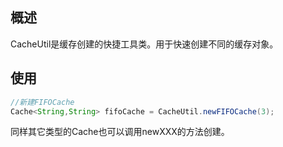 ## 概述
CacheUtil是缓存创建的快捷工具类。用于快速创建不同的缓存对象。

## 使用

```java
//新建FIFOCache
Cache<String,String> fifoCache = CacheUtil.newFIFOCache(3);
```

同样其它类型的Cache也可以调用newXXX的方法创建。


